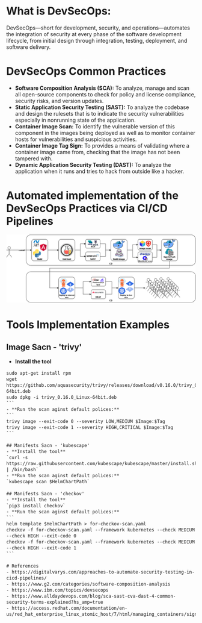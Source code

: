 # What is DevSecOps: 
DevSecOps—short for development, security, and operations—automates the integration of security at every phase of the software development lifecycle, from initial design through integration, testing, deployment, and software delivery.

# DevSecOps Common Practices
- **Software Composition Analysis (SCA):** To analyze, manage and scan all open-source components to check for policy and license compliance, security risks, and version updates. 
- **Static Application Security Testing (SAST):** To analyze the codebase and design the rulesets that is to indicate the security vulnerabilities especially in nonrunning state of the application.
- **Container Image Scan:** To identify the vulnerable version of this component in the images being deployed as well as to monitor container hosts for vulnerabilities and suspicious activities.
- **Container Image Tag Sign:** To provides a means of validating where a container image came from, checking that the image has not been tampered with.
- **Dynamic Application Security Testing (DAST):** To analyze the application when it runs and tries to hack from outside like a hacker. 

# Automated implementation of the DevSecOps Practices via CI/CD Pipelines
![alt text](https://github.com/saloyiana/DevSecOps-CI-CD-Pipelines/blob/main/devsecops-cicd-flow.png)   

# Tools Implementation Examples
## Image Sacn - 'trivy'   
- **Install the tool**      
````
sudo apt-get install rpm   
wget https://github.com/aquasecurity/trivy/releases/download/v0.16.0/trivy_0.16.0_Linux-64bit.deb   
sudo dpkg -i trivy_0.16.0_Linux-64bit.deb
```   
- **Run the scan aginst default polices:**    
```
trivy image --exit-code 0 --severity LOW,MEDIUM $Image:$Tag    
trivy image --exit-code 1 --severity HIGH,CRITICAL $Image:$Tag     
```

## Manifests Sacn - 'kubescape'   
- **Install the tool**      
`curl -s https://raw.githubusercontent.com/kubescape/kubescape/master/install.sh | /bin/bash`   
- **Run the scan aginst default polices:**    
`kubescape scan $HelmChartPath`   

## Manifests Sacn - 'checkov'
- **Install the tool**      
`pip3 install checkov`   
- **Run the scan aginst default polices:**      
```
helm template $HelmChartPath > for-checkov-scan.yaml   
checkov -f for-checkov-scan.yaml --framework kubernetes --check MEDIUM --check HIGH --exit-code 0   
checkov -f for-checkov-scan.yaml --framework kubernetes --check MEDIUM --check HIGH --exit-code 1    
```    

# References
- https://digitalvarys.com/approaches-to-automate-security-testing-in-cicd-pipelines/   
- https://www.g2.com/categories/software-composition-analysis   
- https://www.ibm.com/topics/devsecops   
- https://www.alldaydevops.com/blog/sca-sast-cva-dast-4-common-security-terms-explained?hs_amp=true   
- https://access.redhat.com/documentation/en-us/red_hat_enterprise_linux_atomic_host/7/html/managing_containers/signing_container_images   
